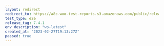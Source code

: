 ```yaml
---
layout: redirect
redirect_to: https://a8c-woo-test-reports.s3.amazonaws.com/public/release/7.4.1/wp-latest/e2e/index.html
test_type: e2e
release_tag: 7.4.1
env_description: "wp-latest"
created_at: "2023-02-27T19:13:27Z"
passed: true
---
```

